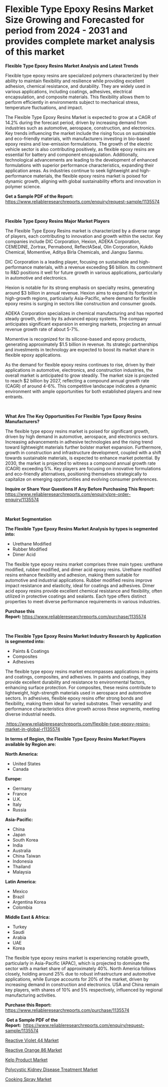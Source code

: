 <p><h1>Flexible Type Epoxy Resins Market Size Growing and Forecasted for period from 2024 - 2031 and provides complete market analysis of this market</h1></p><p><strong>Flexible Type Epoxy Resins Market Analysis and Latest Trends</strong></p>
<p><p>Flexible type epoxy resins are specialized polymers characterized by their ability to maintain flexibility and resilience while providing excellent adhesion, chemical resistance, and durability. They are widely used in various applications, including coatings, adhesives, electrical encapsulation, and composite materials. This flexibility allows them to perform efficiently in environments subject to mechanical stress, temperature fluctuations, and impact.</p><p>The Flexible Type Epoxy Resins Market is expected to grow at a CAGR of 14.2% during the forecast period, driven by increasing demand from industries such as automotive, aerospace, construction, and electronics. Key trends influencing the market include the rising focus on sustainable and eco-friendly materials, with manufacturers investing in bio-based epoxy resins and low-emission formulations. The growth of the electric vehicle sector is also contributing positively, as flexible epoxy resins are essential for battery and component encapsulation. Additionally, technological advancements are leading to the development of enhanced formulations with superior performance characteristics, expanding their application areas. As industries continue to seek lightweight and high-performance materials, the flexible epoxy resins market is poised for dynamic growth, aligning with global sustainability efforts and innovation in polymer science.</p></p>
<p><strong>Get a Sample PDF of the Report:&nbsp;</strong> <a href="https://www.reliableresearchreports.com/enquiry/request-sample/1135574?utm_campaign=83&utm_medium=2&utm_source=Github&utm_content=ia&utm_term=09102024&utm_id=flexible-type-epoxy-resins">https://www.reliableresearchreports.com/enquiry/request-sample/1135574</a></p>
<p>&nbsp;</p>
<p><strong>Flexible Type Epoxy Resins Major Market Players</strong></p>
<p><p>The Flexible Type Epoxy Resins market is characterized by a diverse range of players, each contributing to innovation and growth within the sector. Key companies include DIC Corporation, Hexion, ADEKA Corporation, CEMEDINE, Zortrax, Permabond, ReflectASeal, Olin Corporation, Kukdo Chemical, Momentive, Aditya Birla Chemicals, and Jiangsu Sanmu. </p><p>DIC Corporation is a leading player, focusing on sustainable and high-performance materials, with a revenue exceeding $6 billion. Its commitment to R&D positions it well for future growth in various applications, particularly in automotive and electronics.</p><p>Hexion is notable for its strong emphasis on specialty resins, generating around $3 billion in annual revenue. Hexion aims to expand its footprint in high-growth regions, particularly Asia-Pacific, where demand for flexible epoxy resins is surging in sectors like construction and consumer goods.</p><p>ADEKA Corporation specializes in chemical manufacturing and has reported steady growth, driven by its advanced epoxy systems. The company anticipates significant expansion in emerging markets, projecting an annual revenue growth rate of about 5-7%.</p><p>Momentive is recognized for its silicone-based and epoxy products, generating approximately $1.5 billion in revenue. Its strategic partnerships and investments in technology are expected to boost its market share in flexible epoxy applications.</p><p>As the demand for flexible epoxy resins continues to rise, driven by their applications in automotive, electronics, and construction industries, the overall market is anticipated to grow steadily. The market size is projected to reach $2 billion by 2027, reflecting a compound annual growth rate (CAGR) of around 4-6%. This competitive landscape indicates a dynamic environment with ample opportunities for both established players and new entrants.</p></p>
<p>&nbsp;</p>
<p><strong>What Are The Key Opportunities For Flexible Type Epoxy Resins Manufacturers?</strong></p>
<p><p>The flexible type epoxy resins market is poised for significant growth, driven by high demand in automotive, aerospace, and electronics sectors. Increasing advancements in adhesive technologies and the rising trend toward lightweight materials further bolster market expansion. Furthermore, growth in construction and infrastructure development, coupled with a shift towards sustainable materials, is expected to enhance market potential. By 2030, the market is projected to witness a compound annual growth rate (CAGR) exceeding 5%. Key players are focusing on innovative formulations and eco-friendly alternatives, positioning themselves strategically to capitalize on emerging opportunities and evolving consumer preferences.</p></p>
<p><strong>Inquire or Share Your Questions If Any Before Purchasing This Report:</strong> <a href="https://www.reliableresearchreports.com/enquiry/pre-order-enquiry/1135574?utm_campaign=83&utm_medium=2&utm_source=Github&utm_content=ia&utm_term=09102024&utm_id=flexible-type-epoxy-resins">https://www.reliableresearchreports.com/enquiry/pre-order-enquiry/1135574</a></p>
<p>&nbsp;</p>
<p><strong>Market Segmentation</strong></p>
<p><strong>The Flexible Type Epoxy Resins Market Analysis by types is segmented into:</strong></p>
<p><ul><li>Urethane Modified</li><li>Rubber Modified</li><li>Dimer Acid</li></ul></p>
<p><p>The flexible type epoxy resins market comprises three main types: urethane modified, rubber modified, and dimer acid epoxy resins. Urethane modified resins enhance flexibility and adhesion, making them suitable for automotive and industrial applications. Rubber modified resins improve impact resistance and elasticity, ideal for coatings and adhesives. Dimer acid epoxy resins provide excellent chemical resistance and flexibility, often utilized in protective coatings and sealants. Each type offers distinct properties to meet diverse performance requirements in various industries.</p></p>
<p><strong>Purchase this Report:&nbsp;</strong><a href="https://www.reliableresearchreports.com/purchase/1135574?utm_campaign=83&utm_medium=2&utm_source=Github&utm_content=ia&utm_term=09102024&utm_id=flexible-type-epoxy-resins">https://www.reliableresearchreports.com/purchase/1135574</a></p>
<p>&nbsp;</p>
<p><strong>The Flexible Type Epoxy Resins Market Industry Research by Application is segmented into:</strong></p>
<p><ul><li>Paints & Coatings</li><li>Composites</li><li>Adhesives</li></ul></p>
<p><p>The flexible type epoxy resins market encompasses applications in paints and coatings, composites, and adhesives. In paints and coatings, they provide excellent durability and resistance to environmental factors, enhancing surface protection. For composites, these resins contribute to lightweight, high-strength materials used in aerospace and automotive sectors. In adhesives, flexible epoxy resins offer strong bonds and flexibility, making them ideal for varied substrates. Their versatility and performance characteristics drive growth across these segments, meeting diverse industrial needs.</p></p>
<p><a href="https://www.reliableresearchreports.com/flexible-type-epoxy-resins-market-in-global-r1135574?utm_campaign=83&utm_medium=2&utm_source=Github&utm_content=ia&utm_term=09102024&utm_id=flexible-type-epoxy-resins">&nbsp;https://www.reliableresearchreports.com/flexible-type-epoxy-resins-market-in-global-r1135574</a></p>
<p><strong>In terms of Region, the Flexible Type Epoxy Resins Market Players available by Region are:</strong></p>
<p>
    <p> <strong> North America: </strong>
        <ul>
            <li>United States</li>
            <li>Canada</li>
        </ul>
        </p> 
    <p> <strong> Europe: </strong>
        <ul>
            <li>Germany</li>
            <li>France</li>
            <li>U.K.</li>
            <li>Italy</li>
            <li>Russia</li>
        </ul>
        </p> 
    <p> <strong> Asia-Pacific: </strong>
        <ul>
            <li>China</li>
            <li>Japan</li>
            <li>South Korea</li>
            <li>India</li>
            <li>Australia</li>
            <li>China Taiwan</li>
            <li>Indonesia</li>
            <li>Thailand</li>
            <li>Malaysia</li>
        </ul>
        </p> 
    <p> <strong> Latin America: </strong>
        <ul>
            <li>Mexico</li>
            <li>Brazil</li>
            <li>Argentina Korea</li>
            <li>Colombia</li>
        </ul>
        </p> 
    <p> <strong> Middle East & Africa: </strong>
        <ul>
            <li>Turkey</li>
            <li>Saudi</li>
            <li>Arabia</li>
            <li>UAE</li>
            <li>Korea</li>
        </ul>
    </p>
    </p>
<p><p>The flexible type epoxy resins market is experiencing notable growth, particularly in Asia-Pacific (APAC), which is projected to dominate the sector with a market share of approximately 40%. North America follows closely, holding around 25% due to robust infrastructure and automotive applications, while Europe accounts for 20% of the market, driven by increasing demand in construction and electronics. USA and China remain key players, with shares of 10% and 5% respectively, influenced by regional manufacturing activities.</p></p>
<p><strong>Purchase this Report: </strong><a href="https://www.reliableresearchreports.com/purchase/1135574?utm_campaign=83&utm_medium=2&utm_source=Github&utm_content=ia&utm_term=09102024&utm_id=flexible-type-epoxy-resins">https://www.reliableresearchreports.com/purchase/1135574</a></p>
<p>&nbsp;<strong>Get a Sample PDF of the Report:&nbsp;&nbsp;</strong><a href="https://www.reliableresearchreports.com/enquiry/request-sample/1135574?utm_campaign=83&utm_medium=2&utm_source=Github&utm_content=ia&utm_term=09102024&utm_id=flexible-type-epoxy-resins">https://www.reliableresearchreports.com/enquiry/request-sample/1135574</a></p>
<p><strong></strong></p>
<p><p><a href="https://github.com/MoonZANDRA/Market-Research-Report-List-1/blob/main/reactive-violet-44-market.md?utm_campaign=83&utm_medium=2&utm_source=Github&utm_content=ia&utm_term=09102024&utm_id=flexible-type-epoxy-resins">Reactive Violet 44 Market</a></p><p><a href="https://github.com/jordond5lezama/Market-Research-Report-List-1/blob/main/reactive-orange-86-market.md?utm_campaign=83&utm_medium=2&utm_source=Github&utm_content=ia&utm_term=09102024&utm_id=flexible-type-epoxy-resins">Reactive Orange 86 Market</a></p><p><a href="https://issuu.com/reportprime-2/docs/kelp-product-market-size-2030.pptx_81c38dc1820b3a?utm_campaign=83&utm_medium=2&utm_source=Github&utm_content=ia&utm_term=09102024&utm_id=flexible-type-epoxy-resins">Kelp Product Market</a></p><p><a href="https://www.linkedin.com/pulse/what-influencing-future-polycystic-kidney-disease-treatment-wwcoc?utm_campaign=83&utm_medium=2&utm_source=Github&utm_content=ia&utm_term=09102024&utm_id=flexible-type-epoxy-resins">Polycystic Kidney Disease Treatment Market</a></p><p><a href="https://issuu.com/reportprime-2/docs/cooking-spray-market-size-2030.pptx_58e366e38d7f3b?utm_campaign=83&utm_medium=2&utm_source=Github&utm_content=ia&utm_term=09102024&utm_id=flexible-type-epoxy-resins">Cooking Spray Market</a></p></p>